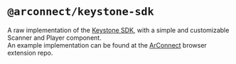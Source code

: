 # `@arconnect/keystone-sdk`

A raw implementation of the [Keystone SDK](https://www.npmjs.com/package/@keystonehq/sdk), with a simple and customizable Scanner and Player component.
<br />
An example implementation can be found at the [ArConnect](https://github.com/arconnectio/arconnect) browser extension repo.
